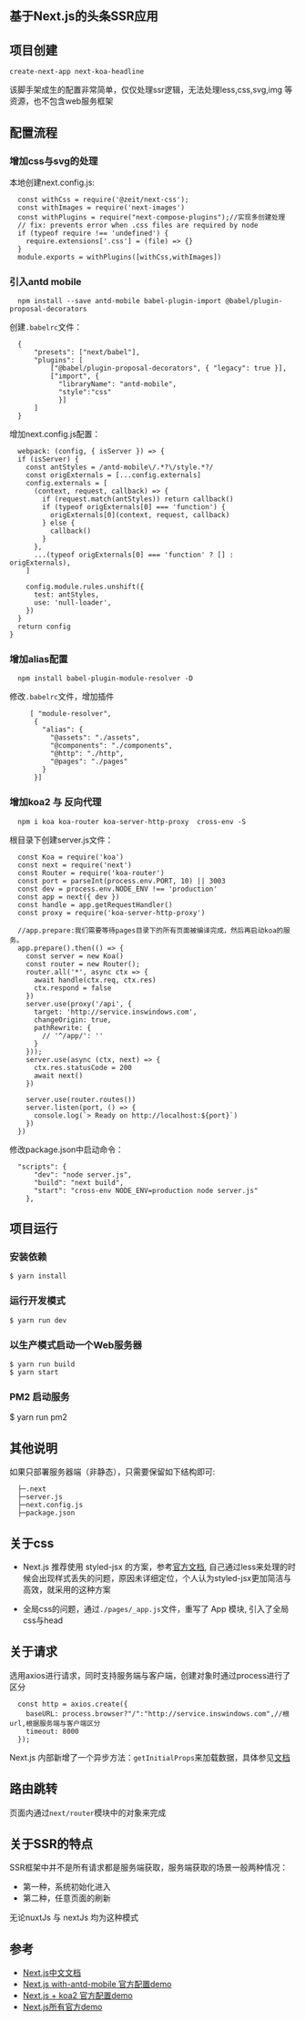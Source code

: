 ## 基于Next.js的头条SSR应用

## 项目创建

    create-next-app next-koa-headline

该脚手架成生的配置非常简单，仅仅处理ssr逻辑，无法处理less,css,svg,img 等资源，也不包含web服务框架

## 配置流程

### 增加css与svg的处理

本地创建next.config.js:

      const withCss = require('@zeit/next-css');
      const withImages = require('next-images')
      const withPlugins = require("next-compose-plugins");//实现多创建处理
      // fix: prevents error when .css files are required by node
      if (typeof require !== 'undefined') {
        require.extensions['.css'] = (file) => {}
      }
      module.exports = withPlugins([withCss,withImages])
  
### 引入antd mobile


      npm install --save antd-mobile babel-plugin-import @babel/plugin-proposal-decorators

创建`.babelrc`文件：

      {
          "presets": ["next/babel"],
          "plugins": [
              ["@babel/plugin-proposal-decorators", { "legacy": true }],
              ["import", { 
                "libraryName": "antd-mobile",
                "style":"css"
                }]
          ]
      }

增加next.config.js配置：

      webpack: (config, { isServer }) => {
      if (isServer) {
        const antStyles = /antd-mobile\/.*?\/style.*?/
        const origExternals = [...config.externals]
        config.externals = [
          (context, request, callback) => {
            if (request.match(antStyles)) return callback()
            if (typeof origExternals[0] === 'function') {
              origExternals[0](context, request, callback)
            } else {
              callback()
            }
          },
          ...(typeof origExternals[0] === 'function' ? [] : origExternals),
        ]

        config.module.rules.unshift({
          test: antStyles,
          use: 'null-loader',
        })
      }
      return config
    }


### 增加alias配置

      npm install babel-plugin-module-resolver -D

修改`.babelrc`文件，增加插件

         [ "module-resolver",
          {
            "alias": {
              "@assets": "./assets",
              "@components": "./components",
              "@http": "./http",
              "@pages": "./pages"
            }
          }]

### 增加koa2 与 反向代理

      npm i koa koa-router koa-server-http-proxy  cross-env -S

根目录下创建server.js文件：

      const Koa = require('koa')
      const next = require('next')
      const Router = require('koa-router')
      const port = parseInt(process.env.PORT, 10) || 3003
      const dev = process.env.NODE_ENV !== 'production'
      const app = next({ dev })
      const handle = app.getRequestHandler()
      const proxy = require('koa-server-http-proxy')

      //app.prepare:我们需要等待pages目录下的所有页面被编译完成，然后再启动koa的服务。
      app.prepare().then(() => {
        const server = new Koa()
        const router = new Router();
        router.all('*', async ctx => {
          await handle(ctx.req, ctx.res)
          ctx.respond = false
        })
        server.use(proxy('/api', {
          target: 'http://service.inswindows.com',
          changeOrigin: true,
          pathRewrite: {
            // '^/app/': ''
          }
        }));
        server.use(async (ctx, next) => {
          ctx.res.statusCode = 200
          await next()
        })

        server.use(router.routes())
        server.listen(port, () => {
          console.log(`> Ready on http://localhost:${port}`)
        })
      })
修改package.json中启动命令：

      "scripts": {
          "dev": "node server.js",
          "build": "next build",
          "start": "cross-env NODE_ENV=production node server.js"
        },
        
## 项目运行

### 安装依赖
	$ yarn install

### 运行开发模式

	$ yarn run dev

### 以生产模式启动一个Web服务器

	$ yarn run build
	$ yarn start

###  PM2 启动服务

  $ yarn run pm2

## 其他说明

如果只部署服务器端（非静态），只需要保留如下结构即可:

	  ├─.next
	  ├─server.js        
	  ├─next.config.js   
	  ├─package.json  


## 关于css

- Next.js 推荐使用 styled-jsx 的方案，参考[官方文档](https://nextjs.frontendx.cn/docs/#css), 自己通过less来处理的时候会出现样式丢失的问题，原因未详细定位，个人认为styled-jsx更加简洁与高效，就采用的这种方案

- 全局css的问题，通过`./pages/_app.js`文件，重写了 App 模块, 引入了全局css与head

## 关于请求

选用axios进行请求，同时支持服务端与客户端，创建对象时通过process进行了区分

      const http = axios.create({
        baseURL: process.browser?"/":"http://service.inswindows.com",//根url,根据服务端与客户端区分
        timeout: 8000
      });

Next.js 内部新增了一个异步方法：`getInitialProps`来加载数据，具体参见[文档](https://nextjs.frontendx.cn/docs/#%E8%8E%B7%E5%8F%96%E6%95%B0%E6%8D%AE%E4%BB%A5%E5%8F%8A%E7%BB%84%E4%BB%B6%E7%94%9F%E5%91%BD%E5%91%A8%E6%9C%9F)

## 路由跳转

页面内通过`next/router`模块中的对象来完成

## 关于SSR的特点
SSR框架中并不是所有请求都是服务端获取，服务端获取的场景一般两种情况：
- 第一种，系统初始化进入
- 第二种，任意页面的刷新

无论nuxtJs 与 nextJs 均为这种模式

## 参考
- [Next.js中文文档](https://nextjs.frontendx.cn/)
- [Next.js with-antd-mobile 官方配置demo](https://github.com/zeit/next.js/tree/canary/examples/with-antd-mobile)
- [Next.js + koa2 官方配置demo](https://github.com/zeit/next.js/tree/canary/examples/custom-server-koa)
- [Next.js所有官方demo](https://github.com/zeit/next.js/tree/canary/examples)
